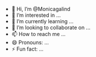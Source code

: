 - 👋 Hi, I’m @Monicagalind
- 👀 I’m interested in ...
- 🌱 I’m currently learning ...
- 💞️ I’m looking to collaborate on ...
- 📫 How to reach me ...
- 😄 Pronouns: ...
- ⚡ Fun fact: ...

<!---
Monicagalind/Monicagalind is a ✨ special ✨ repository because its `README.md` (this file) appears on your GitHub profile.
You can click the Preview link to take a look at your changes.
--->
